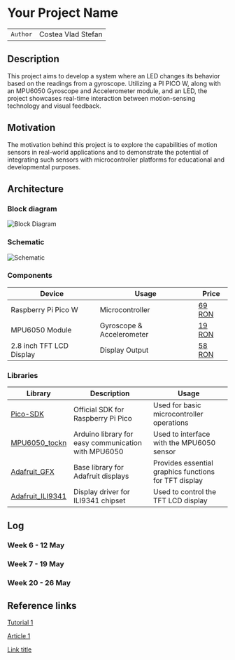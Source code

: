 # Your Project Name

| | |
|-|-|
|`Author` | Costea Vlad Stefan

## Description
This project aims to develop a system where an LED changes its behavior based on the readings from a gyroscope. Utilizing a PI PICO W, along with an MPU6050 Gyroscope and Accelerometer module, and an LED, the project showcases real-time interaction between motion-sensing technology and visual feedback.
## Motivation
The motivation behind this project is to explore the capabilities of motion sensors in real-world applications and to demonstrate the potential of integrating such sensors with microcontroller platforms for educational and developmental purposes.
## Architecture

### Block diagram

<!-- Make sure the path to the picture is correct -->
![Block Diagram](schematics/block_diagram.png)

### Schematic

![Schematic](schematics/kicad_schematic.png)

### Components


<!-- This is just an example, fill in with your actual components -->

| Device | Usage | Price |
|--------|--------|-------|
| Raspberry Pi Pico W | Microcontroller | [69 RON]([https://www.optimusdigital.ro/ro/audio-buzzere/635-buzzer-activ-de-3-v.html?search_query=buzzer&results=61](https://www.emag.ro/placa-dezvoltare-sparkfun-raspberry-pi-pico-w-00004995/pd/DPX22WMBM/?ref=history-shopping_361111067_12161_1)) |
| MPU6050 Module | Gyroscope & Accelerometer | [19 RON]([https://www.optimusdigital.ro/ro/butoane-i-comutatoare/1119-buton-6x6x6.html?search_query=buton&results=222](https://www.emag.ro/modul-accelerometru-si-giroscop-mpu6050-cl176/pd/DB606JBBM/?ref=history-shopping_361111067_38837_1)) |
| 2.8 inch TFT LCD Display | Display Output | [58 RON]([https://www.optimusdigital.ro/ro/fire-fire-mufate/884-set-fire-tata-tata-40p-10-cm.html?search_query=set+fire&results=110](https://www.emag.ro/afisaj-tactil-tft-lcd-240x320px-cu-cititor-sd-spi-2-8-inci-tft-28-ili9341-restouch-spi/pd/D8TNW6MBM/?ref=history-shopping_361111067_145639_1)) |

### Libraries

<!-- This is just an example, fill in the table with your actual components -->

| Library | Description | Usage |
|---------|-------------|-------|
| [Pico-SDK]([link-to-lib](https://github.com/raspberrypi/pico-sdk)) | Official SDK for Raspberry Pi Pico | Used for basic microcontroller operations  |
| [MPU6050_tockn]([[link-to-lib](https://github.com/tockn/MPU6050_tockn)]) | Arduino library for easy communication with MPU6050 | Used to interface with the MPU6050 sensor  |
| [Adafruit_GFX]([[link-to-lib](https://github.com/adafruit/Adafruit-GFX-Library)]) | Base library for Adafruit displays | Provides essential graphics functions for TFT display  |
| [Adafruit_ILI9341]([[link-to-lib](https://github.com/adafruit/Adafruit_ILI9341)]) | Display driver for ILI9341 chipset | Used to control the TFT LCD display  |

## Log

<!-- write every week your progress here -->

### Week 6 - 12 May

### Week 7 - 19 May

### Week 20 - 26 May


## Reference links

<!-- Fill in with appropriate links and link titles -->

[Tutorial 1](https://www.youtube.com/watch?v=wdgULBpRoXk&t=1s&ab_channel=BenEater)

[Article 1](https://www.explainthatstuff.com/induction-motors.html)

[Link title](https://projecthub.arduino.cc/)
